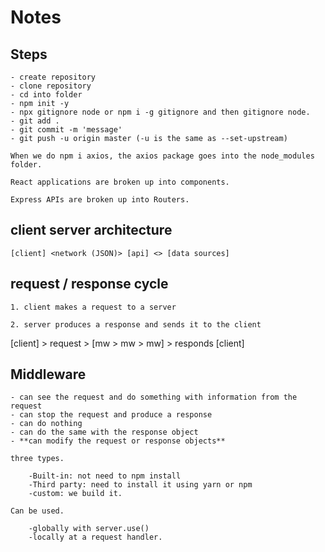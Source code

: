 # Notes

## Steps

    - create repository
    - clone repository
    - cd into folder
    - npm init -y
    - npx gitignore node or npm i -g gitignore and then gitignore node.
    - git add .
    - git commit -m 'message'
    - git push -u origin master (-u is the same as --set-upstream)

    When we do npm i axios, the axios package goes into the node_modules folder.

    React applications are broken up into components.

    Express APIs are broken up into Routers.

## client server architecture

    [client] <network (JSON)> [api] <> [data sources]

## request / response cycle

    1. client makes a request to a server

    2. server produces a response and sends it to the client

[client] > request > [mw > mw > mw] > responds [client]

## Middleware

    - can see the request and do something with information from the request
    - can stop the request and produce a response
    - can do nothing
    - can do the same with the response object
    - **can modify the request or response objects**

    three types.

        -Built-in: not need to npm install
        -Third party: need to install it using yarn or npm
        -custom: we build it.

    Can be used.

        -globally with server.use()
        -locally at a request handler.

